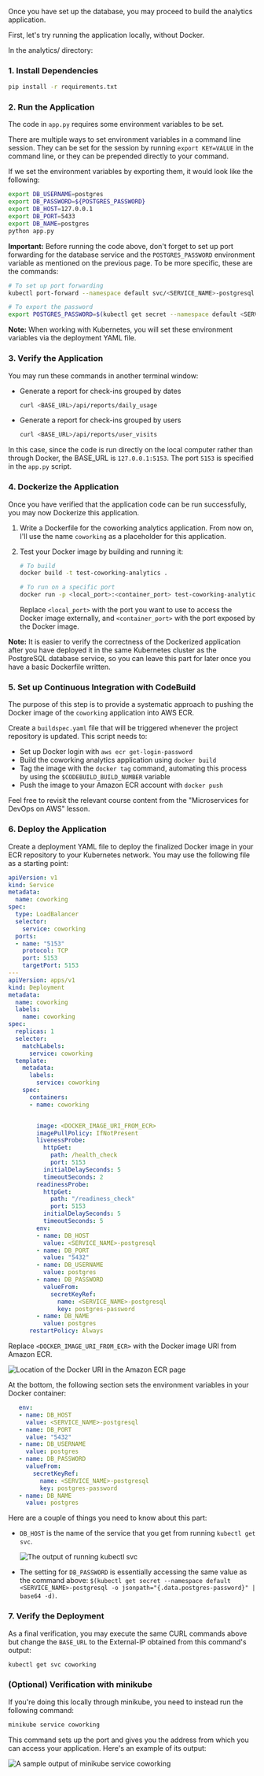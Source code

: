 Once you have set up the database, you may proceed to build the analytics application.

First, let's try running the application locally, without Docker.

In the analytics/ directory:

### 1. Install Dependencies

```bash
pip install -r requirements.txt
```

### 2. Run the Application

The code in `app.py` requires some environment variables to be set.

There are multiple ways to set environment variables in a command line session. They can be set for the session by running `export KEY=VALUE` in the command line, or they can be prepended directly to your command.

If we set the environment variables by exporting them, it would look like the following:

```bash
export DB_USERNAME=postgres
export DB_PASSWORD=${POSTGRES_PASSWORD}
export DB_HOST=127.0.0.1
export DB_PORT=5433
export DB_NAME=postgres
python app.py
```

**Important:** Before running the code above, don't forget to set up port forwarding for the database service and the `POSTGRES_PASSWORD` environment variable as mentioned on the previous page. To be more specific, these are the commands:

```bash
# To set up port forwarding
kubectl port-forward --namespace default svc/<SERVICE_NAME>-postgresql 5433:5432 &

# To export the password
export POSTGRES_PASSWORD=$(kubectl get secret --namespace default <SERVICE_NAME>-postgresql -o jsonpath="{.data.postgres-password}" | base64 -d)
```

**Note:** When working with Kubernetes, you will set these environment variables via the deployment YAML file.

### 3. Verify the Application

You may run these commands in another terminal window:

- Generate a report for check-ins grouped by dates

  ```bash
  curl <BASE_URL>/api/reports/daily_usage
  ```
- Generate a report for check-ins grouped by users

  ```bash
  curl <BASE_URL>/api/reports/user_visits
  ```

In this case, since the code is run directly on the local computer rather than through Docker, the BASE_URL is `127.0.0.1:5153`. The port `5153` is specified in the `app.py` script.

### 4. Dockerize the Application

Once you have verified that the application code can be run successfully, you may now Dockerize this application.

1. Write a Dockerfile for the coworking analytics application. From now on, I'll use the name `coworking` as a placeholder for this application.
2. Test your Docker image by building and running it:

   ```bash
   # To build
   docker build -t test-coworking-analytics .

   # To run on a specific port
   docker run -p <local_port>:<container_port> test-coworking-analytics
   ```

   Replace `<local_port>` with the port you want to use to access the Docker image externally, and `<container_port>` with the port exposed by the Docker image.

**Note:** It is easier to verify the correctness of the Dockerized application after you have deployed it in the same Kubernetes cluster as the PostgreSQL database service, so you can leave this part for later once you have a basic Dockerfile written.

### 5. Set up Continuous Integration with CodeBuild

The purpose of this step is to provide a systematic approach to pushing the Docker image of the `coworking` application into AWS ECR.

Create a `buildspec.yaml` file that will be triggered whenever the project repository is updated. This script needs to:

- Set up Docker login with `aws ecr get-login-password`
- Build the coworking analytics application using `docker build`
- Tag the image with the `docker tag` command, automating this process by using the `$CODEBUILD_BUILD_NUMBER` variable
- Push the image to your Amazon ECR account with `docker push`

Feel free to revisit the relevant course content from the "Microservices for DevOps on AWS" lesson.

### 6. Deploy the Application

Create a deployment YAML file to deploy the finalized Docker image in your ECR repository to your Kubernetes network. You may use the following file as a starting point:

```yaml
apiVersion: v1
kind: Service
metadata:
  name: coworking
spec:
  type: LoadBalancer
  selector:
    service: coworking
  ports:
  - name: "5153"
    protocol: TCP
    port: 5153
    targetPort: 5153
---
apiVersion: apps/v1
kind: Deployment
metadata:
  name: coworking
  labels:
    name: coworking
spec:
  replicas: 1
  selector:
    matchLabels:
      service: coworking
  template:
    metadata:
      labels:
        service: coworking
    spec:
      containers:
      - name: coworking


        image: <DOCKER_IMAGE_URI_FROM_ECR>
        imagePullPolicy: IfNotPresent
        livenessProbe:
          httpGet:
            path: /health_check
            port: 5153
          initialDelaySeconds: 5
          timeoutSeconds: 2
        readinessProbe:
          httpGet:
            path: "/readiness_check"
            port: 5153
          initialDelaySeconds: 5
          timeoutSeconds: 5
        env:
        - name: DB_HOST
          value: <SERVICE_NAME>-postgresql
        - name: DB_PORT
          value: "5432"
        - name: DB_USERNAME
          value: postgres
        - name: DB_PASSWORD
          valueFrom:
            secretKeyRef:
              name: <SERVICE_NAME>-postgresql
              key: postgres-password
        - name: DB_NAME
          value: postgres
      restartPolicy: Always
```

Replace `<DOCKER_IMAGE_URI_FROM_ECR>` with the Docker image URI from Amazon ECR.

![Location of the Docker URI in the Amazon ECR page](docker-uri.png)

At the bottom, the following section sets the environment variables in your Docker container:

```yaml
   env:
   - name: DB_HOST
     value: <SERVICE_NAME>-postgresql
   - name: DB_PORT
     value: "5432"
   - name: DB_USERNAME
     value: postgres
   - name: DB_PASSWORD
     valueFrom:
       secretKeyRef:
         name: <SERVICE_NAME>-postgresql
         key: postgres-password
   - name: DB_NAME
     value: postgres
```

Here are a couple of things you need to know about this part:

- `DB_HOST` is the name of the service that you get from running `kubectl get svc`.
  
  ![The output of running `kubectl svc`](svc.png)
  
- The setting for `DB_PASSWORD` is essentially accessing the same value as the command above: `$(kubectl get secret --namespace default <SERVICE_NAME>-postgresql -o jsonpath="{.data.postgres-password}" | base64 -d)`.

### 7. Verify the Deployment

As a final verification, you may execute the same CURL commands above but change the `BASE_URL` to the External-IP obtained from this command's output:

```bash
kubectl get svc coworking
```

### (Optional) Verification with minikube

If you're doing this locally through minikube, you need to instead run the following command:

```bash
minikube service coworking
```

This command sets up the port and gives you the address from which you can access your application. Here's an example of its output:

![A sample output of `minikube service coworking`](minikube-service.png)

